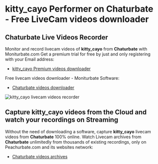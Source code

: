 # kitty_cayo Performer on Chaturbate - Free LiveCam videos downloader

## Chaturbate Live Videos Recorder

Monitor and record livecam videos of **kitty_cayo** from **Chaturbate** with Moniturbate.com
Get a premium trial for free by just and only registering with your Email address:
* [kitty_cayo Premium videos downloader](https://moniturbate.com/request-demo-licence-key.html)

Free livecam videos downloader - Moniturbate Software:
* [Chaturbate videos downloader](https://moniturbate.com/moniturbate-download-software.html)

![kitty_cayo livecam videos recorder](https://peachurnet.com/templates/moniturbate-software.png)


## Capture kitty_cayo videos from the Cloud and watch your recordings on Streaming

Without the need of downloading a software, capture **kitty_cayo** livecam videos from **Chaturbate** 100% online.
Watch Livecam archives from **Chaturbate** unlimitedly from thousands of existing recordings, only on Peachurbate.com and its websites network:
* [Chaturbate videos archives](https://peachurnet.com/)